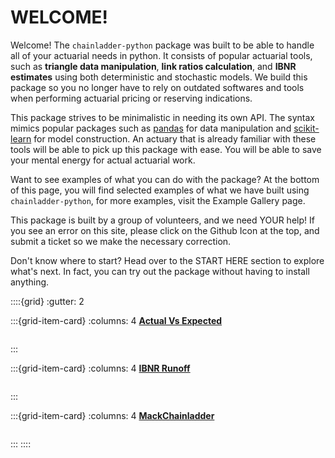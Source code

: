 # WELCOME!

Welcome! The `chainladder-python` package was built to be able to handle all of your actuarial needs in python. It consists of popular actuarial tools, such as **triangle data manipulation**, **link ratios calculation**, and **IBNR estimates** using both deterministic and stochastic models. We build this package so you no longer have to rely on outdated softwares and tools when performing actuarial pricing or reserving indications.

This package strives to be minimalistic in needing its own API. The syntax mimics popular packages such as [pandas](https://pandas.pydata.org/) for data manipulation and [scikit-learn](https://scikit-learn.org/) for model construction. An actuary that is already familiar with these tools will be able to pick up this package with ease. You will be able to save your mental energy for actual actuarial work.

Want to see examples of what you can do with the package? At the bottom of this page, you will find selected examples of what we have built using `chainladder-python`, for more examples, visit the Example Gallery page.

This package is built by a group of volunteers, and we need YOUR help! If you see an error on this site, please click on the Github Icon at the top, and submit a ticket so we make the necessary correction.

Don't know where to start? Head over to the START HERE section to explore what's next. In fact, you can try out the package without having to install anything.


::::{grid}
:gutter: 2

:::{grid-item-card}
:columns: 4
**[Actual Vs Expected](plot_ave_analysis)**
```{glue:} plot_ave_analysis
```
:::

:::{grid-item-card}
:columns: 4
**[IBNR Runoff](plot_ibnr_runoff)**
```{glue:} plot_ibnr_runoff
```
:::

:::{grid-item-card}
:columns: 4
**[MackChainladder](plot_mack)**
```{glue:} plot_mack
```
:::
::::
